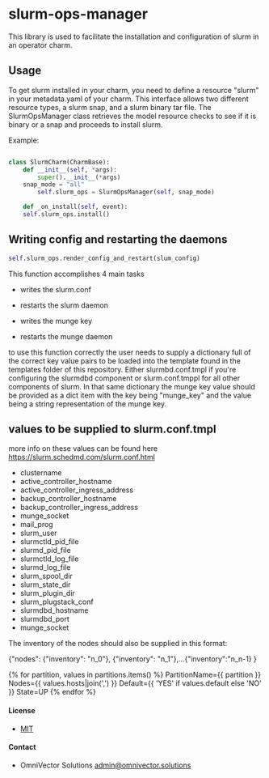 # slurm-ops-manager

This library is used to facilitate the installation and configuration of slurm in an operator charm.

## Usage

To get slurm installed in your charm, you need to define a resource "slurm" in your metadata.yaml of your
charm. This interface allows two different resource types, a slurm snap, and a slurm binary tar file.
The SlurmOpsManager class retrieves the model resource checks to see if it is binary or a snap and 
proceeds to install slurm.


Example:

```python

class SlurmCharm(CharmBase):
    def __init__(self, *args):
        super().__init__(*args)
	snap_mode = "all"
        self.slurm_ops = SlurmOpsManager(self, snap_mode)

    def _on_install(self, event):
	self.slurm_ops.install()

```

## Writing config and restarting the daemons

```python
self.slurm_ops.render_config_and_restart(slum_config)
```

This function accomplishes 4 main tasks

* writes the slurm.conf

* restarts the slurm daemon

* writes the munge key

* restarts the munge daemon

to use this function correctly the user needs to supply a dictionary full of the correct key value pairs to be loaded into the template found in the templates folder of this repository. Either slurmbd.conf.tmpl if you're configuring the slurmdbd component or slurm.conf.tmppl for all other components of slurm. In that same dictionary the munge key value should be provided as a dict item with the key being "munge_key" and the value being a string representation of the munge key.

## values to be supplied to slurm.conf.tmpl

more info on these values can be found here https://slurm.schedmd.com/slurm.conf.html

* clustername
* active_controller_hostname
* active_controller_ingress_address 
* backup_controller_hostname
* backup_controller_ingress_address 
* munge_socket 
* mail_prog 
* slurm_user 
* slurmctld_pid_file 
* slurmd_pid_file 
* slurmctld_log_file 
* slurmd_log_file 
* slurm_spool_dir 
* slurm_state_dir 
* slurm_plugin_dir
* slurm_plugstack_conf 
* slurmdbd_hostname 
* slurmdbd_port 
* munge_socket 


The inventory of the nodes should also be supplied in this format:

{"nodes": {"inventory": "n_0"}, {"inventory": "n_1"},...{"inventory":"n_n-1} }

{% for partition, values in partitions.items() %}
PartitionName={{ partition }} Nodes={{ values.hosts|join(',') }} Default={{ 'YES' if values.default else 'NO' }} State=UP
{% endfor %}

#### License
* [MIT](LICENSE)


#### Contact
* OmniVector Solutions <admin@omnivector.solutions>
